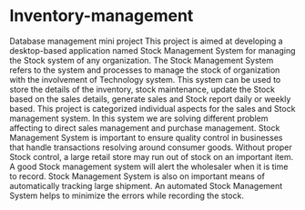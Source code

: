 # Inventory-management
Database  management mini project
This project is aimed at developing a desktop-based application named Stock Management System for managing the Stock system of any
organization. The Stock Management System refers to the system and processes to manage the stock of organization with the involvement 
of Technology system. This system can be used to store the details of the inventory, stock maintenance, update the Stock based on the 
sales details, generate sales and Stock report daily or weekly based. This project is categorized individual aspects for the sales and 
Stock management system. In this system we are solving different problem affecting to direct sales management and purchase management.
Stock Management System is important to ensure quality control in businesses that handle transactions resolving around consumer goods. 
Without proper Stock control, a large retail store may run out of stock on an important item. A good Stock management system will alert 
the wholesaler when it is time to record. Stock Management System is also on important means of automatically tracking large shipment.
An automated Stock Management System helps to minimize the errors while recording the stock.
